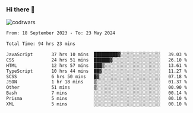 ### Hi there 👋


![codrwars](https://www.codewars.com/users/rsschool_c9af20f58c35c696/badges/micro) 

<!--START_SECTION:waka-->

```txt
From: 18 September 2023 - To: 23 May 2024

Total Time: 94 hrs 23 mins

JavaScript       37 hrs 10 mins  █████████▓░░░░░░░░░░░░░░░   39.03 %
CSS              24 hrs 51 mins  ██████▓░░░░░░░░░░░░░░░░░░   26.10 %
HTML             12 hrs 57 mins  ███▒░░░░░░░░░░░░░░░░░░░░░   13.61 %
TypeScript       10 hrs 44 mins  ██▓░░░░░░░░░░░░░░░░░░░░░░   11.27 %
SCSS             6 hrs 50 mins   █▓░░░░░░░░░░░░░░░░░░░░░░░   07.18 %
JSON             1 hr 18 mins    ▒░░░░░░░░░░░░░░░░░░░░░░░░   01.37 %
Other            51 mins         ▒░░░░░░░░░░░░░░░░░░░░░░░░   00.90 %
Bash             7 mins          ░░░░░░░░░░░░░░░░░░░░░░░░░   00.14 %
Prisma           5 mins          ░░░░░░░░░░░░░░░░░░░░░░░░░   00.10 %
XML              5 mins          ░░░░░░░░░░░░░░░░░░░░░░░░░   00.10 %
```

<!--END_SECTION:waka-->
